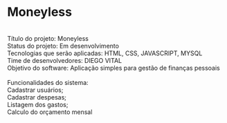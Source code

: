 # Moneyless

<br>Título do projeto: Moneyless
<br>Status do projeto: Em desenvolvimento
<br>Tecnologias que serão aplicadas: HTML, CSS, JAVASCRIPT, MYSQL
<br>Time de desenvolvedores: DIEGO VITAL
<br>Objetivo do software: Aplicação simples para gestão de finanças pessoais
<br>
<br>Funcionalidades do sistema:
  <br>Cadastrar usuários;
  <br>Cadastrar despesas;
  <br>Listagem dos gastos;
  <br>Calculo do orçamento mensal
